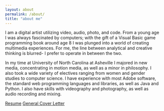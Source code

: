 ```yaml
---
layout: about
permalink: /about/
title: "about me"
---
```


<p>
I am a digital artist utilizing video, audio, photo, and code. From a young age I was always fascinated by computers; with the gift of a Visual Basic game programming book around age 8 I was plunged into a world of creating multimedia experiences. For me, the line between analytical and creative thinking is blurred- I prefer to operate in between the two.
</p>
<p>
In my time at University of North Carolina at Asheville I majored in new media, concentrating in motion media, as well as a minor in philosophy. I also took a wide variety of electives ranging from women and gender studies to computer science. I have experience with most Adobe software, the standard web programming languages and libraries, as well as Java and Python. I also have skills with videography and photography, as well as audio recording and mixing.
</p>

<span class="hover document"><a href="../assets/documents/resume.pdf">Resume</a></span>
<span class="hover document"><a href="../assets/documents/cv.pdf">General Cover Letter</a></span>
